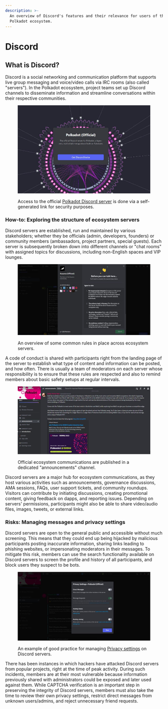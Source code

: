 ```yaml
---
description: >-
  An overview of Discord's features and their relevance for users of the
  Polkadot ecosystem.
---
```


# Discord

## What is Discord?

Discord is a social networking and communication platform that supports live group messaging and voice/video calls via IRC rooms (also called "servers"). In the Polkadot ecosystem, project teams set up Discord channels to disseminate information and streamline conversations within their respective communities.

<figure><img src="../../.gitbook/assets/S_DiscordPolkadot.JPG" alt="A view of the webpage dedicated to generating custom invites that are used to securely access the official Discord server of Polkadot network."><figcaption><p>Access to the official <a href="https://polkadot-discord.w3f.tools/">Polkadot Discord server</a> is done via a self-generated link for security purposes.</p></figcaption></figure>



### How-to: Exploring the structure of ecosystem servers

Discord servers are established, run and maintained by various stakeholders; whether they be officials (admin, developers, founders) or community members (ambassadors, project partners, special guests). Each server is subsequently broken down into different channels or "chat rooms" with assigned topics for discussions, including non-English spaces and VIP lounges.

<figure><img src="../../.gitbook/assets/S_DiscordRulesKusama.JPG" alt="A screenshot displaying 4 rules in place on Kusama Discord server and ecosystem servers."><figcaption><p>An overview of some common rules in place across ecosystem servers. </p></figcaption></figure>

A code of conduct is shared with participants right from the landing page of the server to establish what type of content and information can be posted, and how often. There is usually a team of moderators on each server whose responsibility is to ensure that these rules are respected and also to remind members about basic safety setups at regular intervals.

<figure><img src="../../.gitbook/assets/S_DiscordAnnouncements.JPG" alt="A view of the latest updates shared in the announcements channel of Polkadot Discord server."><figcaption><p>Official ecosystem communications are published in a dedicated "announcements" channel.</p></figcaption></figure>

Discord servers are a major hub for ecosystem communications, as they host various activities such as announcements, governance discussions, AMA sessions, FAQs, user support tickets, and community roundups. Visitors can contribute by initiating discussions, creating promotional content, giving feedback on dapps, and reporting issues.  Depending on servers' permissions, participants might also be able to share video/audio files, images, tweets, or external links.



### Risks: Managing messages and privacy settings

Discord servers are open to the general public and accessible without much screening. This means that they could end up being hijacked by malicious participants posting inaccurate information, sharing links leading to phishing websites, or impersonating moderators in their messages. To mitigate this risk, members can use the search functionality available on Discord servers to screen the profile and history of all participants, and block users they suspect to be bots.&#x20;

<figure><img src="../../.gitbook/assets/S_DiscordPrivacy.JPG" alt="A screenshot displaying good practice for managing Privacy settings on Discord servers within the Polkadot ecosystem."><figcaption><p>An example of good practice for managing <a href="https://discord.com/safety/360043857751-four-steps-to-a-super-safe-account">Privacy settings</a> on Discord servers.</p></figcaption></figure>

There has been instances in which hackers have attacked Discord servers from popular projects, right at the time of peak activity. During such incidents, members are at their most vulnerable because information previously shared with administrators could be exposed and later used against them. While CAPTCHA verification is an important step in preserving the integrity of Discord servers, members must also take the time to review their own privacy settings, restrict direct messages from unknown users/admins, and reject unnecessary friend requests.

